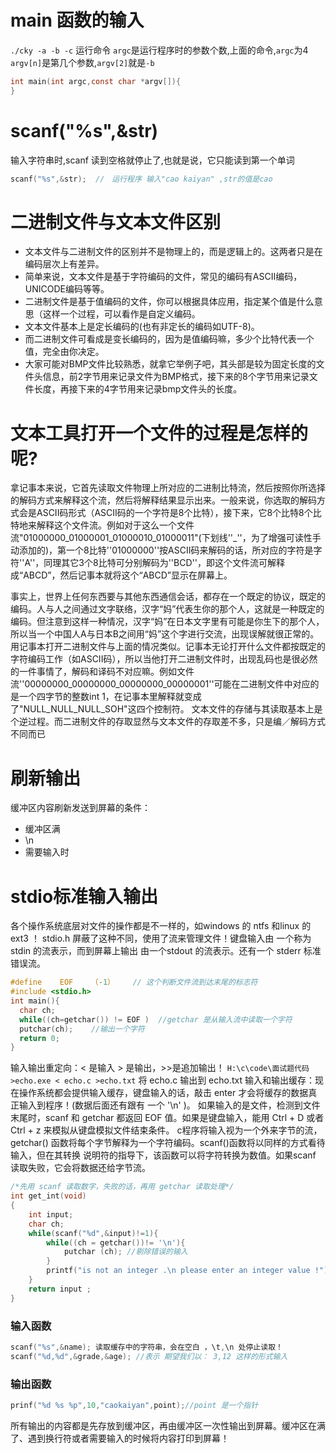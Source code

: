 # main 函数的输入
`./cky -a -b -c` 运行命令
`argc`是运行程序时的参数个数,上面的命令,`argc`为4
`argv[n]`是第几个参数,`argv[2]`就是`-b`
```c
int main(int argc,const char *argv[]){
}
```


# scanf("%s",&str)
输入字符串时,scanf 读到空格就停止了,也就是说，它只能读到第一个单词
```c
scanf("%s",&str);  //　运行程序 输入"cao kaiyan" ,str的值是cao
```

# 二进制文件与文本文件区别
- 文本文件与二进制文件的区别并不是物理上的，而是逻辑上的。这两者只是在编码层次上有差异。
- 简单来说，文本文件是基于字符编码的文件，常见的编码有ASCII编码，UNICODE编码等等。
- 二进制文件是基于值编码的文件，你可以根据具体应用，指定某个值是什么意思（这样一个过程，可以看作是自定义编码。
- 文本文件基本上是定长编码的(也有非定长的编码如UTF-8)。
- 而二进制文件可看成是变长编码的，因为是值编码嘛，多少个比特代表一个值，完全由你决定。
- 大家可能对BMP文件比较熟悉，就拿它举例子吧，其头部是较为固定长度的文件头信息，前2字节用来记录文件为BMP格式，接下来的8个字节用来记录文件长度，再接下来的4字节用来记录bmp文件头的长度。

# 文本工具打开一个文件的过程是怎样的呢?
拿记事本来说，它首先读取文件物理上所对应的二进制比特流，然后按照你所选择的解码方式来解释这个流，然后将解释结果显示出来。一般来说，你选取的解码方式会是ASCII码形式（ASCII码的一个字符是8个比特），接下来，它8个比特8个比特地来解释这个文件流。例如对于这么一个文件流"01000000_01000001_01000010_01000011"(下划线''_''，为了增强可读性手动添加的)，第一个8比特''01000000''按ASCII码来解码的话，所对应的字符是字符''A''，同理其它3个8比特可分别解码为''BCD''，即这个文件流可解释成“ABCD”，然后记事本就将这个“ABCD”显示在屏幕上。

事实上，世界上任何东西要与其他东西通信会话，都存在一个既定的协议，既定的编码。人与人之间通过文字联络，汉字“妈”代表生你的那个人，这就是一种既定的编码。但注意到这样一种情况，汉字“妈”在日本文字里有可能是你生下的那个人，所以当一个中国人A与日本B之间用“妈”这个字进行交流，出现误解就很正常的。用记事本打开二进制文件与上面的情况类似。记事本无论打开什么文件都按既定的字符编码工作（如ASCII码），所以当他打开二进制文件时，出现乱码也是很必然的一件事情了，解码和译码不对应嘛。例如文件流''00000000_00000000_00000000_00000001''可能在二进制文件中对应的是一个四字节的整数int 1，在记事本里解释就变成了"NULL_NULL_NULL_SOH"这四个控制符。
文本文件的存储与其读取基本上是个逆过程。而二进制文件的存取显然与文本文件的存取差不多，只是编／解码方式不同而已


# 刷新输出
缓冲区内容刷新发送到屏幕的条件：
- 缓冲区满
- \n
- 需要输入时

# stdio标准输入输出
各个操作系统底层对文件的操作都是不一样的，如windows 的 ntfs 和linux 的 ext3 ！
stdio.h 屏蔽了这种不同，使用了流来管理文件！键盘输入由 一个称为stdin 的流表示，而到屏幕上输出 由一个stdout 的流表示。还有一个 stderr 标准错误流。

```c++
#define    EOF    （-1）    // 这个判断文件流到达末尾的标志符
#include <stdio.h>
int main(){
  char ch;
  while((ch=getchar()) != EOF )  //getchar 是从输入流中读取一个字符
  putchar(ch);    //输出一个字符
  return 0;
}
```
输入输出重定向：< 是输入 > 是输出，>>是追加输出！
`H:\c\code\面试题代码>echo.exe < echo.c >echo.txt` 将 echo.c 输出到 echo.txt
输入和输出缓存：现在操作系统都会提供输入缓存，键盘输入的话，敲击 enter 才会将缓存的数据真正输入到程序！(数据后面还有跟有 一个 '\n' )。
如果输入的是文件，检测到文件末尾时，scanf 和 getchar 都返回 EOF 值。如果是键盘输入，能用 Ctrl + D 或者 Ctrl + z 来模拟从键盘模拟文件结束条件。
c程序将输入视为一个外来字节的流，getchar() 函数将每个字节解释为一个字符编码。scanf()函数将以同样的方式看待输入，但在其转换 说明符的指导下，该函数可以将字符转换为数值。如果scanf 读取失败，它会将数据还给字节流。
```c++
/*先用 scanf 读取数字，失败的话，再用 getchar 读取处理*/
int get_int(void)
{
    int input;
    char ch;
    while(scanf("%d",&input)!=1){
        while((ch = getchar())!= '\n'){
            putchar (ch); //剔除错误的输入
        }
        printf("is not an integer .\n please enter an integer value !");
    }
    return input ;
}
```

### 输入函数
```c++
scanf("%s",&name); 读取缓存中的字符串，会在空白 ，\t,\n 处停止读取！
scanf("%d,%d",&grade,&age); //表示 期望我们以： 3,12 这样的形式输入
```
### 输出函数
```c++
prinf("%d %s %p",10,"caokaiyan",point);//point 是一个指针
```
所有输出的内容都是先存放到缓冲区，再由缓冲区一次性输出到屏幕。缓冲区在满了、遇到换行符或者需要输入的时候将内容打印到屏幕！
